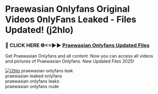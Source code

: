 # Praewasian Onlyfans Original Videos 0nlyFans Leaked - Files Updated! (j2hlo)

<h3>🔴 CLICK HERE 🌐==►► <a href="https://tinyurl.com/2jnfzry5" rel="nofollow">Praewasian Onlyfans Updated Files</a></h3>

Get Praewasian Onlyfans and all content. Now you can access all videos and pictures of Praewasian Onlyfans. New Updated Files 2025!

[![j2hlo](https://i.imgur.com/GyGTBgg.gif)](https://tinyurl.com/2jnfzry5)
praewasian onlyfans leak<br>
praewasian leaked onlyfans<br>
praewasian onlyfans leaks<br>
praewasian onlyfans nude